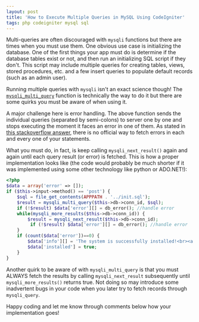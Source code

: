 ```yaml
---
layout: post
title: 'How to Execute Multiple Queries in MySQL Using CodeIgniter'
tags: php codeigniter mysql sql
---
```


Multi-queries are often discouraged with `mysqli` functions but there are times when you must use them. One obvious use case is initializing the database. One of the first things your app must do is determine if the database tables exist or not, and then run an initializing SQL script if they don't. This script may include multiple queries for creating tables, views, stored procedures, etc. and a few insert queries to populate default records (such as an admin user).

Running multiple queries with `mysqli` isn't an exact science though! The [`mysqli_multi_query`](https://www.php.net/manual/en/mysqli.multi-query.php) function is technically the way to do it but there are some quirks you must be aware of when using it.

A major challenge here is error handling. The above function sends the individual queries (separated by semi-colons) to server one by one and stops executing the moment it faces an error in one of them. As stated in [this stackoverflow answer](https://stackoverflow.com/a/7867175/849365), there is no official way to fetch errors in each and every one of your statements.

What you must do, in fact, is keep calling `mysqli_next_result()` again and again until each query result (or error) is fetched. This is how a proper implementation looks like (the code would probably be much shorter if it was implemented using some other technology like python or ADO.NET!):

```php
<?php
$data = array('error' => []);
if ($this->input->method() == 'post') {
	$sql = file_get_contents(APPPATH . '../init.sql');
	$result = mysqli_multi_query($this->db->conn_id, $sql);
	if (!$result) $data['error'][] = db_error(); //handle error
	while(mysqli_more_results($this->db->conn_id)) {
		$result = mysqli_next_result($this->db->conn_id);
		 if (!$result) $data['error'][] = db_error(); //handle error
	}
	if (count($data['error'])==0) {
		$data['info'][] = 'The system is successfully installed!<br><a href="/auth/login">Click here</a> to login!';
		$data['installed'] = true;
	}
}
```

Another quirk to be aware of with `mysqli_multi_query` is that you must ALWAYS fetch the results by calling `mysqli_next_result` subsequently until `mysqli_more_results()` returns true. Not doing so may introduce some inadvertent bugs in your code when you later try to fetch records through `mysqli_query`.

Happy coding and let me know through comments below how your implementation goes!